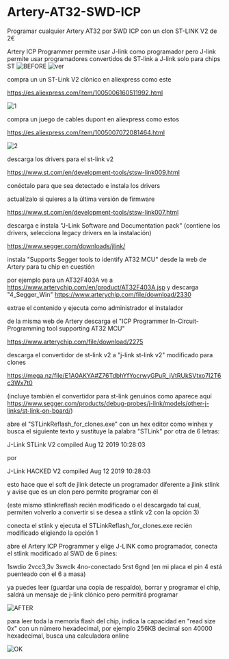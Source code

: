 # Artery-AT32-SWD-ICP

Programar cualquier Artery AT32 por SWD ICP con un clon ST-LINK V2 de 2€

Artery ICP Programmer permite usar J-link como programador pero J-link permite usar programadores convertidos de ST-link a J-link solo para chips ST
![BEFORE](https://github.com/user-attachments/assets/1eb0e96b-b286-4723-8061-7da3fce0836e)
![ver](https://github.com/user-attachments/assets/49835699-0b6c-46c8-acdb-9f38e8f22725)


compra un un ST-Link V2 clónico en aliexpress como este

https://es.aliexpress.com/item/1005006160511992.html

![1](https://github.com/user-attachments/assets/f7d54c89-b454-42b6-abc4-2390120edbe0)

compra un juego de cables dupont en aliexpress como estos

https://es.aliexpress.com/item/1005007072081464.html

![2](https://github.com/user-attachments/assets/25897f60-32f9-41ae-aa0e-29a8c96b26f3)

descarga los drivers para el st-link v2

https://www.st.com/en/development-tools/stsw-link009.html

conéctalo para que sea detectado e instala los drivers

actualízalo si quieres a la última versión de firmware

https://www.st.com/en/development-tools/stsw-link007.html

descarga e instala "J-Link Software and Documentation pack" (contiene los drivers, selecciona legacy drivers en la instalación)

https://www.segger.com/downloads/jlink/

instala "Supports Segger tools to identify AT32 MCU" desde la web de Artery para tu chip en cuestión

por ejemplo para un AT32F403A ve a https://www.arterychip.com/en/product/AT32F403A.jsp y descarga "4_Segger_Win" https://www.arterychip.com/file/download/2330

extrae el contenido y ejecuta como administrador el instalador

de la misma web de Artery descarga el "ICP Programmer In-Circuit-Programming tool supporting AT32 MCU"

https://www.arterychip.com/file/download/2275

descarga el convertidor de st-link v2 a "j-link st-link v2" modificado para clones

https://mega.nz/file/E1A0AKYA#Z76TdbhYfYocrwyGPuR_jVtRUkSVtxo7I2T6c3Wx7t0

(incluye también el convertidor para st-link genuinos como aparece aquí https://www.segger.com/products/debug-probes/j-link/models/other-j-links/st-link-on-board/)

abre el "STLinkReflash_for_clones.exe" con un hex editor como winhex y busca el siguiente texto y sustituye la palabra "STLink" por otra de 6 letras:

J-Link STLink V2 compiled Aug 12 2019 10:28:03

por

J-Link HACKED V2 compiled Aug 12 2019 10:28:03

esto hace que el soft de jlink detecte un programador diferente a jlink stlink y avise que es un clon pero permite programar con él

(este mismo stlinkreflash recién modificado o el descargado tal cual, permiten volverlo a convertir si se desea a stlink v2 con la opción 3)

conecta el stlink y ejecuta el STLinkReflash_for_clones.exe recién modificado eligiendo la opción 1

abre el Artery ICP Programmer y elige J-LINK como programador, conecta el stlink modificado al SWD de 6 pines:

1swdio 2vcc3,3v 3swclk 4no-conectado 5rst 6gnd (en mi placa el pin 4 está puenteado con el 6 a masa)

ya puedes leer (guardar una copia de respaldo), borrar y programar el chip, saldrá un mensaje de j-link clónico pero permitirá programar

![AFTER](https://github.com/user-attachments/assets/0c5de6d2-3991-44dd-b399-c94f033cf05b)

para leer toda la memoria flash del chip, indica la capacidad en "read size 0x" con un número hexadecimal, por ejemplo 256KB decimal son 40000 hexadecimal, busca una calculadora online

![OK](https://github.com/user-attachments/assets/546f0b7d-5082-47b3-971b-a686a07ea482)
